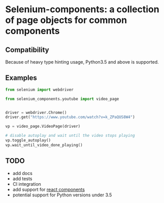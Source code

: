 # Selenium-components: a collection of page objects for common components

## Compatibility
Because of heavy type hinting usage, Python3.5 and above is supported. 

## Examples
```python
from selenium import webdriver

from selenium_components.youtube import video_page


driver = webdriver.Chrome()
driver.get("https://www.youtube.com/watch?v=k_ZPaQUS8W4")

vp = video_page.VideoPage(driver)

# disable autoplay and wait until the video stops playing
vp.toggle_autoplay()
vp.wait_until_video_done_playing()
```
## TODO
+ add docs
+ add tests
+ CI integration
+ add support for [react components](https://github.com/brillout/awesome-react-components)
+ potential support for Python versions under 3.5
